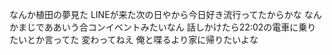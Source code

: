 なんか植田の夢見た
LINEが来た次の日やから今日好き流行ってたからかな
なんかまじでああいう合コンイベントみたいなん
話しかけたら22:02の電車に乗りたいとか言ってた
変わってねえ
俺と喋るより家に帰りたいよな
